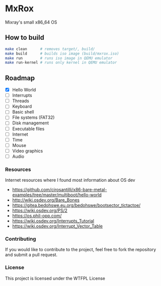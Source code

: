 # MxRox

Mixray's small x86_64 OS

## How to build

```bash
make clean      # removes target/, build/
make build      # builds iso image (build/mxrox.iso)
make run        # runs iso image in QEMU emulator
make run-kernel # runs only kernel in QEMU emulator
```

## Roadmap

- [x] Hello World
- [ ] Interrupts
- [ ] Threads
- [ ] Keyboard
- [ ] Basic shell
- [ ] File systems (FAT32)
- [ ] Disk management
- [ ] Executable files
- [ ] Internet
- [ ] Time
- [ ] Mouse
- [ ] Video graphics
- [ ] Audio

### Resources

Internet resources where I found most information about OS dev

- https://github.com/cirosantilli/x86-bare-metal-examples/tree/master/multiboot/hello-world
- http://wiki.osdev.org/Bare_Bones
- https://gitea.bedohswe.eu.org/bedohswe/bootsector_tictactoe/
- https://wiki.osdev.org/PS/2
- https://os.phil-opp.com/
- https://wiki.osdev.org/Interrupts_Tutorial
- https://wiki.osdev.org/Interrupt_Vector_Table

### Contributing

If you would like to contribute to the project, feel free to fork the repository and submit a pull request.

### License
This project is licensed under the WTFPL License
